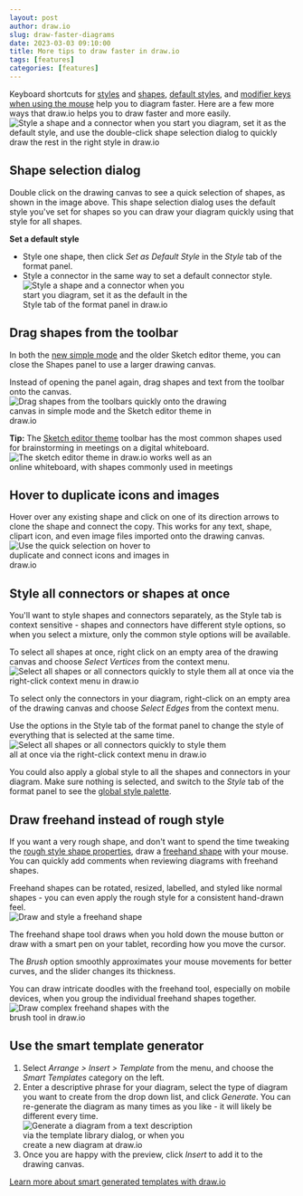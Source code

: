 ```yaml
---
layout: post
author: draw.io
slug: draw-faster-diagrams
date: 2023-03-03 09:10:00
title: More tips to draw faster in draw.io
tags: [features]
categories: [features]
---
```


Keyboard shortcuts for [styles](/blog/shortcut-styles.html) and [shapes](/blog/shortcut-shape-library.html), [default styles](/blog/default-styles.html), and [modifier keys when using the mouse](/blog/modifier-shortcuts-in-diagrams.html) help you to diagram faster. Here are a few more ways that draw.io helps you to draw faster and more easily. 
<br /><img src="/assets/img/blog/simple-mode-shape-selection-dialog.png" style="width=100%;max-width:500px;height:auto;" alt="Style a shape and a connector when you start you diagram, set it as the default style, and use the double-click shape selection dialog to quickly draw the rest in the right style in draw.io">

## Shape selection dialog

Double click on the drawing canvas to see a quick selection of shapes, as shown in the image above. This shape selection dialog uses the default style you've set for shapes so you can draw your diagram quickly using that style for all shapes. 

**Set a default style**

* Style one shape, then click _Set as Default Style_ in the _Style_ tab of the format panel.  
* Style a connector in the same way to set a default connector style. 
<br /><img src="/assets/img/blog/simple-mode-connector-set-default-style.png" style="width=100%;max-width:300px;height:auto;" alt="Style a shape and a connector when you start you diagram, set it as the default in the Style tab of the format panel in draw.io">

## Drag shapes from the toolbar

In both the [new simple mode](/blog/simple-mode-diagrams.html) and the older Sketch editor theme, you can close the Shapes panel to use a larger drawing canvas. 

Instead of opening the panel again, drag shapes and text from the toolbar onto the canvas. 
<br /><img src="/assets/img/blog/simple-mode-shapes-from-toolbar.gif" style="width=100%;max-width:400px;height:auto;" alt="Drag shapes from the toolbars quickly onto the drawing canvas in simple mode and the Sketch editor theme in draw.io">

**Tip:** The [Sketch editor theme](/blog/sketch-online-whiteboard.html) toolbar has the most common shapes used for brainstorming in meetings on a digital whiteboard.
<br /><img src="/assets/img/blog/sketch-editor-theme-toolbar.png" style="width=100%;max-width:400px;height:auto;" alt="The sketch editor theme in draw.io works well as an online whiteboard, with shapes commonly used in meetings">


## Hover to duplicate icons and images

Hover over any existing shape and click on one of its direction arrows to clone the shape and connect the copy. This works for any text, shape, clipart icon, and even image files imported onto the drawing canvas.
<br /><img src="/assets/img/blog/duplicate-icon-image.gif" style="width=100%;max-width:300px;height:auto;" alt="Use the quick selection on hover to duplicate and connect icons and images in draw.io">


## Style all connectors or shapes at once

You'll want to style shapes and connectors separately, as the Style tab is context sensitive - shapes and connectors have different style options, so when you select a mixture, only the common style options will be available.

To select all shapes at once, right click on an empty area of the drawing canvas and choose _Select Vertices_ from the context menu. 
<br /><img src="/assets/img/blog/simple-mode-select-vertices.png" style="width=100%;max-width:600px;height:auto;" alt="Select all shapes or all connectors quickly to style them all at once via the right-click context menu in draw.io">

To select only the connectors in your diagram, right-click on an empty area of the drawing canvas and choose _Select Edges_ from the context menu. 

Use the options in the Style tab of the format panel to change the style of everything that is selected at the same time. 
<br /><img src="/assets/img/blog/simple-mode-style-all-edges.png" style="width=100%;max-width:400px;height:auto;" alt="Select all shapes or all connectors quickly to style them all at once via the right-click context menu in draw.io">

You could also apply a global style to all the shapes and connectors in your diagram. Make sure nothing is selected, and switch to the _Style_ tab of the format panel to see the [global style palette](/doc/faq/global-style.html).


## Draw freehand instead of rough style

If you want a very rough shape, and don't want to spend the time tweaking the [rough style shape properties](/blog/rough-style#change-properties-to-customise-the-sketch-style), draw a [freehand shape](/blog/freehand-drawing.html) with your mouse. You can quickly add comments when reviewing diagrams with freehand shapes.

Freehand shapes can be rotated, resized, labelled, and styled like normal shapes - you can even apply the rough style for a consistent hand-drawn feel. 
<br /><img src="/assets/img/blog/sketch-ui-freehand-drawing.gif" style="width=100%;max-width:500px;height:auto;" alt="Draw and style a freehand shape">

The freehand shape tool draws when you hold down the mouse button or draw with a smart pen on your tablet, recording how you move the cursor. 

The _Brush_ option smoothly approximates your mouse movements for better curves, and the slider changes its thickness.

You can draw intricate doodles with the freehand tool, especially on mobile devices, when you group the individual freehand shapes together.
<br /><img src="/assets/img/blog/freehand-crow.png" style="width=100%;max-width:300px;height:auto;" alt="Draw complex freehand shapes with the brush tool in draw.io">

## Use the smart template generator

1. Select _Arrange > Insert > Template_ from the menu, and choose the _Smart Templates_ category on the left. 
2. Enter a descriptive phrase for your diagram, select the type of diagram you want to create from the drop down list, and click _Generate_. You can re-generate the diagram as many times as you like - it will likely be different every time. 
<br /><img src="/assets/img/blog/template-library-diagram-generator.png" style="width=100%;max-width:300px;height:auto;" alt="Generate a diagram from a text description via the template library dialog, or when you create a new diagram at draw.io">
3. Once you are happy with the preview, click _Insert_ to add it to the drawing canvas. 

[Learn more about smart generated templates with draw.io](/blog/smart-diagram-generation.html)